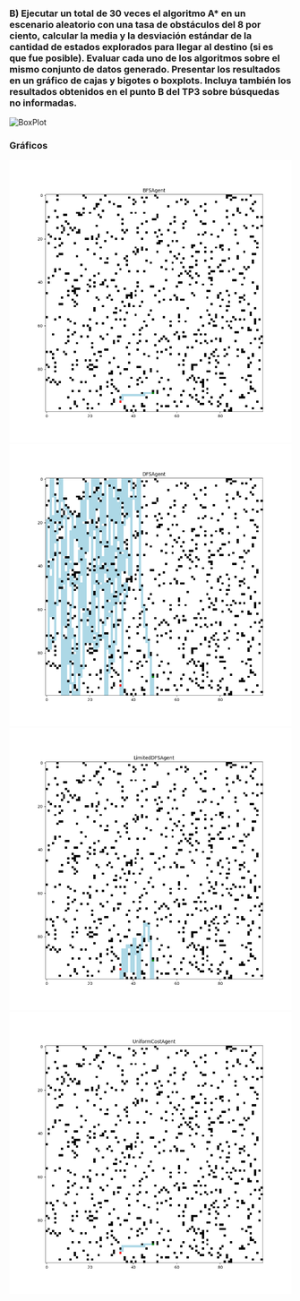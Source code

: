 ### B) Ejecutar un total de 30 veces el algoritmo A* en un escenario aleatorio con una tasa de obstáculos del 8 por ciento, calcular la media y la desviación estándar de la cantidad de estados explorados para llegar al destino (si es que fue posible). Evaluar cada uno de los algoritmos sobre el mismo conjunto de datos generado. Presentar los resultados en un gráfico de cajas y bigotes o boxplots. Incluya también los resultados obtenidos en el punto B del TP3 sobre búsquedas no informadas.

![BoxPlot]()

### Gráficos

![BFS](https://github.com/bautifrigole/ia-uncuyo-2023/blob/develop/tp3-busquedas-no-informadas/plots/BFSAgent.png)
![DFS](https://github.com/bautifrigole/ia-uncuyo-2023/blob/develop/tp3-busquedas-no-informadas/plots/DFSAgent.png)
![LimitedDFS](https://github.com/bautifrigole/ia-uncuyo-2023/blob/develop/tp3-busquedas-no-informadas/plots/LimitedDFSAgent.png)
![UniformCost](https://github.com/bautifrigole/ia-uncuyo-2023/blob/develop/tp3-busquedas-no-informadas/plots/UniformCostAgent.png)
